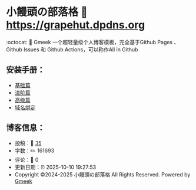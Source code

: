 # 小饅頭の部落格 :link: https://grapehut.dpdns.org 
:octocat: :100: Gmeek 一个超轻量级个人博客模板，完全基于Github Pages 、Github Issues 和 Github Actions，可以称作All in Github 
## 安装手册：
- [基础篇](https://grapehut.dpdns.org/post/1) 
- [进阶篇](https://grapehut.dpdns.org/post/2) 
- [高级篇](https://grapehut.dpdns.org/post/3) 
- [域名绑定](https://grapehut.dpdns.org/post/4) 
## 博客信息：
- 投稿：📜 [35](https://grapehut.dpdns.org) 
- 字数：✏️ 161693 
- 评论：💬 0 
- 更新日期：⏰ 2025-10-10 19:27:53 
- Copyright ©️2024-2025 小饅頭の部落格 All Rights Reserved. Powered by [Gmeek](https://github.com/hst1189/Gmeek)
